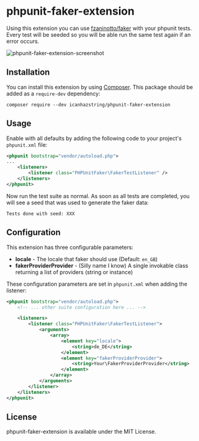 # phpunit-faker-extension

Using this extension you can use [fzaninotto/faker](https://github.com/fzaninotto/faker) with your phpunit tests. 
Every test will be seeded so you will be able run the same test again if an error occurs.

![phpunit-faker-extension-screenshot](https://i.imgur.com/5aYU9hJ.png)

## Installation

You can install this extension by using [Composer](http://getcomposer.org). This package should be added as a `require-dev` dependency:

    composer require --dev icanhazstring/phpunit-faker-extension


## Usage

Enable with all defaults by adding the following code to your project's `phpunit.xml` file:

```xml
<phpunit bootstrap="vendor/autoload.php">
...
    <listeners>
        <listener class="PHPUnitFaker\FakerTestListener" />
    </listeners>
</phpunit>
```

Now run the test suite as normal. As soon as all tests are completed, 
you will see a seed that was used to generate the faker data:

`Tests done with seed: XXX`

## Configuration

This extension has three configurable parameters:
- **locale** - The locale that faker should use (Default: `en_GB`)
- **fakerProviderProvider** - (Silly name I know) A single invokable class returning a list of providers (string or instance)

These configuration parameters are set in `phpunit.xml` when adding the listener:

```xml
<phpunit bootstrap="vendor/autoload.php">
    <!-- ... other suite configuration here ... -->

    <listeners>
        <listener class="PHPUnitFaker\FakerTestListener">
            <arguments>
                <array>
                    <element key="locale">
                        <string>de_DE</string>
                    </element>
                    <element key="fakerProviderProvider">
                        <string>Your\FakerProviderProvider</string>
                    </element>
                </array>
            </arguments>
        </listener>
    </listeners>
</phpunit>
```

## License

phpunit-faker-extension is available under the MIT License.
